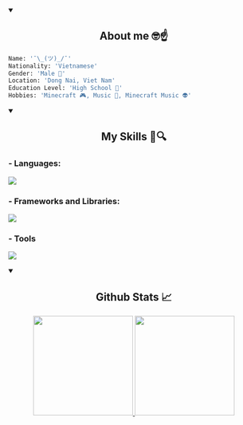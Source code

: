 <details open>
  <summary>
    <h2 align="center">About me 🤓☝️</h2>
  </summary>

  ```py
  Name: '¯\_(ツ)_/¯'
  Nationality: 'Vietnamese'
  Gender: 'Male 👦' 
  Location: 'Dong Nai, Viet Nam'
  Education Level: 'High School 📖'
  Hobbies: 'Minecraft 🎮, Music 🎵, Minecraft Music 👽'
  ```
</details>

<details open>
  <summary>
    <h2 align="center">My Skills 📖🔍</h2>
  </summary>

  <p align="center">
    <h3>- Languages:</h3> 
    <img src="https://simpleskill.icons.workers.dev/svg?theme=dark&i=python,rust,cplusplus,dart,typescript,java"> </a>
    <h3>- Frameworks and Libraries:</h3>
    <img src="https://simpleskill.icons.workers.dev/svg?theme=dark&i=flutter,slint"> </a>
    <h3>- Tools</h3>
    <img src="https://simpleskill.icons.workers.dev/svg?theme=dark&i=uv,platformio,postman"> </a>
  </p>
</details>

<details open>
  <summary>
    <h2 align="center">Github Stats 📈</h2>
  </summary>

  <div>
    <p align="center">
      <a href="https://github.com/NotchApple1703"> <img height="200px" src="https://github-readme-stats.vercel.app/api/?username=notchapple1703&include_all_commits=true&theme=transparent&show_icons=true&hide_border=true&count_private=true&text_color=cdd6f4&icon_color=cba6f7&title_color=94e2d5"> </a>
      <a href="https://github.com/NotchApple1703"> <img height="200px" src="https://github-readme-stats.vercel.app/api/top-langs/?username=notchapple1703&theme=transparent&layout=donut&show_icon=true&hide_border=true&text_color=cdd6f4&icon_color=cba6f7&title_color=94e2d5"> </a>
    </p>
  </div>
  
</details>
